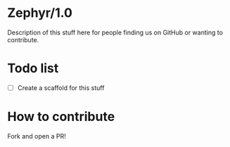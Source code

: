 # Zephyr/1.0

Description of this stuff here for people finding us on GitHub or wanting to contribute.


# Todo list

- [ ] Create a scaffold for this stuff


# How to contribute

Fork and open a PR!